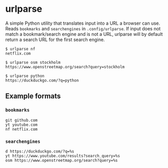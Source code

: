 # urlparse

A simple Python utility that translates input into a URL a browser can use. Reads `bookmarks` and `searchengines` in `.config/urlparse`. If input does not match a bookmark/search engine and is not a URL, urlparse will by default return a search URL for the first search engine.

```shell
$ urlparse nf
netflix.com

$ urlparse osm stockholm
https://www.openstreetmap.org/search?query=stockholm

$ urlparse python
https://duckduckgo.com/?q=python
```

## Example formats

### `bookmarks`

```
git github.com
yt youtube.com
nf netflix.com
```

### `searchengines`

```
d https://duckduckgo.com/?q=%s
yt https://www.youtube.com/results?search_query=%s
osm https://www.openstreetmap.org/search?query=%s
```
